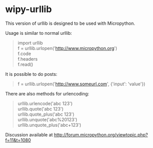 # wipy-urllib

This version of urllib is designed to be used with Micropython.

Usage is similar to normal urllib:

> import urllib  
> f = urllib.urlopen('http://www.micropython.org')  
> f.code  
> f.headers  
> f.read()

It is possible to do posts:
> f = urllib.urlopen('http://www.someurl.com', {'input': 'value'})

There are also methods for urlencoding:
> urllib.urlencode('abc 123')  
> urllib.quote('abc 123')  
> urllib.quote_plus('abc 123')  
> urllib.unquote('abc%20123')  
> urllib.unquote_plus('abc+123')

Discussion available at http://forum.micropython.org/viewtopic.php?f=11&t=1080
